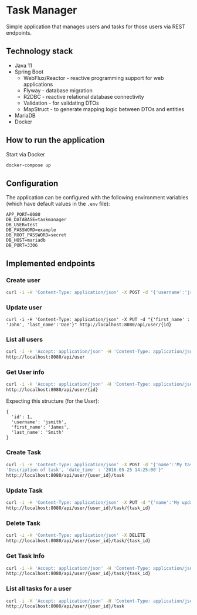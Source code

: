 # Task Manager

Simple application that manages users and tasks for those users via REST endpoints.

## Technology stack

* Java 11
* Spring Boot 
  * WebFlux/Reactor - reactive programming support for web applications
  * Flyway - database migration
  * R2DBC - reactive relational database connectivity
  * Validation - for validating DTOs
  * MapStruct - to generate mapping logic between DTOs and entities
* MariaDB
* Docker

## How to run the application

Start via Docker

```sh
docker-compose up
```

## Configuration

The application can be configured with the following environment variables (which have default values in the `.env` file):

```
APP_PORT=8080
DB_DATABASE=taskmanager
DB_USER=test
DB_PASSWORD=example
DB_ROOT_PASSWORD=secret
DB_HOST=mariadb
DB_PORT=3306
```

## Implemented endpoints

### Create user

```sh
curl -i -H 'Content-Type: application/json' -X POST -d "{'username':'jsmith','first_name' : 'John', 'last_name' : 'Smith'}"http://localhost:8080/api/user
```

### Update user

```
curl -i -H 'Content-Type: application/json' -X PUT -d "{'first_name' : 'John', 'last_name':'Doe'}" http://localhost:8080/api/user/{id}
```

### List all users

```sh
curl -i -H 'Accept: application/json' -H 'Content-Type: application/json' -X GET
http://localhost:8080/api/user
```

### Get User info

```sh
curl -i -H 'Accept: application/json' -H 'Content-Type: application/json' -X GET
http://localhost:8080/api/user/{id}
```

Expecting this structure (for the User):

```
{
  'id': 1,
  'username': 'jsmith',
  'first_name': 'James',
  'last_name': 'Smith'
}
```

### Create Task

```sh
curl -i -H 'Content-Type: application/json' -X POST -d "{'name':'My task','description' :
'Description of task', 'date_time' : '2016-05-25 14:25:00'}"
http://localhost:8080/api/user/{user_id}/task
```

### Update Task

```sh
curl -i -H 'Content-Type: application/json' -X PUT -d "{'name':'My updated task'}"
http://localhost:8080/api/user/{user_id}/task/{task_id}
```

### Delete Task

```sh
curl -i -H 'Content-Type: application/json' -X DELETE
http://localhost:8080/api/user/{user_id}/task/{task_id}
```

### Get Task Info

```sh
curl -i -H 'Accept: application/json' -H 'Content-Type: application/json' -X GET
http://localhost:8080/api/user/{user_id}/task/{task_id}
```

### List all tasks for a user

```sh
curl -i -H 'Accept: application/json' -H 'Content-Type: application/json' -X GET
http://localhost:8080/api/user/{user_id}/task
```
